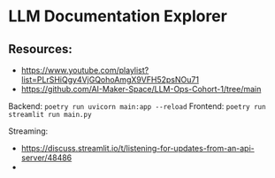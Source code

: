 # LLM Documentation Explorer

## Resources:
- https://www.youtube.com/playlist?list=PLrSHiQgy4VjGQohoAmgX9VFH52psNOu71
- https://github.com/AI-Maker-Space/LLM-Ops-Cohort-1/tree/main


Backend: `poetry run uvicorn main:app --reload`
Frontend: `poetry run streamlit run main.py`



Streaming:
- https://discuss.streamlit.io/t/listening-for-updates-from-an-api-server/48486
- 